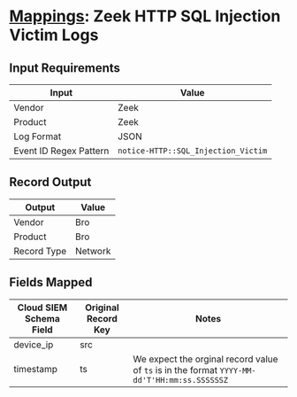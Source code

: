 # [Mappings](README.md): Zeek HTTP SQL Injection Victim Logs

## Input Requirements

|Input|Value|
|-----|-----|
|Vendor|Zeek|
|Product|Zeek|
|Log Format|JSON|
|Event ID Regex Pattern|`notice-HTTP::SQL_Injection_Victim`|

## Record Output

|Output|Value|
|------|-----|
|Vendor|Bro|
|Product|Bro|
|Record Type|Network|

## Fields Mapped

|Cloud SIEM Schema Field|Original Record Key|Notes|
|-----------------------|-------------------|-----|
|device_ip|src||
|timestamp|ts|We expect the orginal record value of `ts` is in the format `YYYY-MM-dd'T'HH:mm:ss.SSSSSSZ`|

